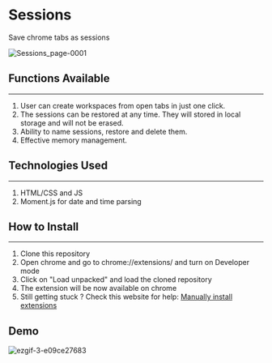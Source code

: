 # Sessions

Save chrome tabs as sessions

![Sessions_page-0001](https://user-images.githubusercontent.com/42151354/186236960-c18497c9-273e-4721-a514-2bb8b0250155.jpg)

## Functions Available
---

1. User can create workspaces from open tabs in just one click.
2. The sessions can be restored at any time. They will stored in local storage and will not be erased.
3. Ability to name sessions, restore and delete them.
4. Effective memory management.

## Technologies Used
---
1. HTML/CSS and JS 
2. Moment.js for date and time parsing

## How to Install
---
1. Clone this repository
2. Open chrome and go to chrome://extensions/ and turn on Developer mode
3. Click on "Load unpacked" and load the cloned repository
4. The extension will be now available on chrome
5. Still getting stuck ? Check this website for help: <a href="https://www.cnet.com/tech/services-and-software/how-to-install-chrome-extensions-manually/">Manually install extensions</a>

## Demo
![ezgif-3-e09ce27683](https://user-images.githubusercontent.com/42151354/162585583-c35a0b64-7632-470a-89b9-c5282714d5de.gif)
